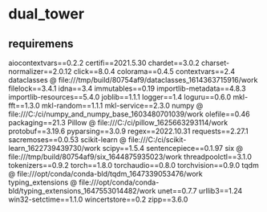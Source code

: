 # dual_tower
## requiremens
aiocontextvars==0.2.2
certifi==2021.5.30
chardet==3.0.2
charset-normalizer==2.0.12
click==8.0.4
colorama==0.4.5
contextvars==2.4
dataclasses @ file:///tmp/build/80754af9/dataclasses_1614363715916/work
filelock==3.4.1
idna==3.4
immutables==0.19
importlib-metadata==4.8.3
importlib-resources==5.4.0
joblib==1.1.1
logger==1.4
loguru==0.6.0
mkl-fft==1.3.0
mkl-random==1.1.1
mkl-service==2.3.0
numpy @ file:///C:/ci/numpy_and_numpy_base_1603480701039/work
olefile==0.46
packaging==21.3
Pillow @ file:///C:/ci/pillow_1625663293114/work
protobuf==3.19.6
pyparsing==3.0.9
regex==2022.10.31
requests==2.27.1
sacremoses==0.0.53
scikit-learn @ file:///C:/ci/scikit-learn_1622739439730/work
scipy==1.5.4
sentencepiece==0.1.97
six @ file:///tmp/build/80754af9/six_1644875935023/work
threadpoolctl==3.1.0
tokenizers==0.9.2
torch==1.8.0
torchaudio==0.8.0
torchvision==0.9.0
tqdm @ file:///opt/conda/conda-bld/tqdm_1647339053476/work
typing_extensions @ file:///opt/conda/conda-bld/typing_extensions_1647553014482/work
unet==0.7.7
urllib3==1.24
win32-setctime==1.1.0
wincertstore==0.2
zipp==3.6.0
